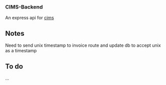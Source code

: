 ### CIMS-Backend

An express api for [cims](https://github.com/michael86/inventory-management-system-web-app)

## Notes

Need to send unix timestamp to invoice route and update db to accept unix as a timestamp

## To do

...
